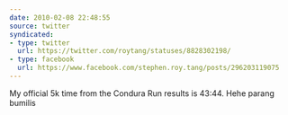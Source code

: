 ```yaml
---
date: 2010-02-08 22:48:55
source: twitter
syndicated:
- type: twitter
  url: https://twitter.com/roytang/statuses/8828302198/
- type: facebook
  url: https://www.facebook.com/stephen.roy.tang/posts/296203119075
---
```


My official 5k time from the Condura Run results is 43:44. Hehe parang bumilis